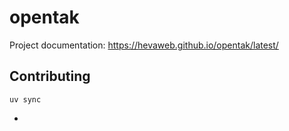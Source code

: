 # opentak

Project documentation: https://hevaweb.github.io/opentak/latest/

## Contributing

```
uv sync
```

-
